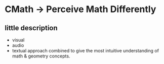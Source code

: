 # CMath -> Perceive Math Differently

## little description

- visual
- audio
- textual 
approach combined to give the most intuitive understanding of math & geometry concepts.